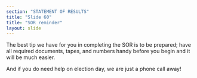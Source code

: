 ```yaml
---
section: "STATEMENT OF RESULTS"
title: "Slide 60"
title: "SOR reminder"
layout: slide
---
```


The best tip we have for you in completing the SOR is to be prepared; have all required documents, tapes, and numbers handy before you begin and it will be much easier.

And if you do need help on election day, we are just a phone call away!



